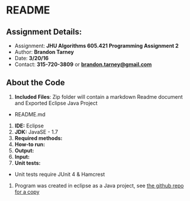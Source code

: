 # README

## Assignment Details:
- Assignment: **JHU Algorithms 605.421 Programming Assignment 2**
- Author: **Brandon Tarney**
- Date: **3/20/16**
- Contact: **315-720-3809** or **brandon.tarney@gmail.com**

## About the Code
1. **Included Files**: Zip folder will contain a markdown Readme document and Exported Eclipse Java Project
  - README.md
1. **IDE:** Eclipse
1. **JDK:** JavaSE - 1.7 
1. **Required methods:** 
1. **How-to run:** 
1. **Output:** 
1. **Input:** 
1. **Unit tests:** 
  - Unit tests require JUnit 4 & Hamcrest
1. Program was created in eclipse as a Java project, see [the github repo for a copy](https://github.com/1amBulletproof/Alg_PA2)
